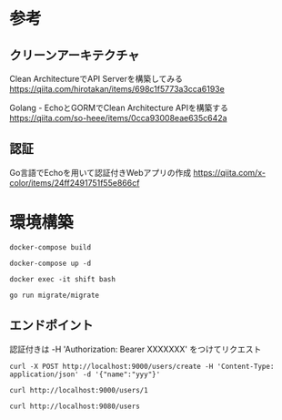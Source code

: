 # 参考

## クリーンアーキテクチャ
Clean ArchitectureでAPI Serverを構築してみる
https://qiita.com/hirotakan/items/698c1f5773a3cca6193e

Golang - EchoとGORMでClean Architecture APIを構築する
https://qiita.com/so-heee/items/0cca93008eae635c642a

## 認証

Go言語でEchoを用いて認証付きWebアプリの作成
https://qiita.com/x-color/items/24ff2491751f55e866cf

# 環境構築

```
docker-compose build
```

```
docker-compose up -d
```

```
docker exec -it shift bash
```

```
go run migrate/migrate
```

## エンドポイント
認証付きは -H 'Authorization: Bearer XXXXXXX' をつけてリクエスト

```
curl -X POST http://localhost:9000/users/create -H 'Content-Type: application/json' -d '{"name":"yyy"}'
```

```
curl http://localhost:9000/users/1
```

```
curl http://localhost:9080/users
```


